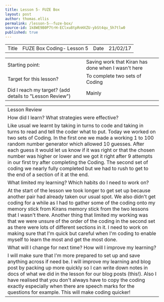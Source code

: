 ```yaml
---
title: Lesson 5- FUZE Box
layout: post
author: thomas.ellis
permalink: /lesson-5--fuze-box/
source-id: 1k8WE9B0P7trH-EClxu8tpRnHXZU-ybSt4qu_5h7tlw0
published: true
---
```

<table>
  <tr>
    <td>Title</td>
    <td>FUZE Box Coding- Lesson 5</td>
    <td>Date</td>
    <td>21/02/17</td>
  </tr>
</table>


<table>
  <tr>
    <td>Starting point:</td>
    <td>Saving work that Kiran has done when I wasn't here</td>
  </tr>
  <tr>
    <td>Target for this lesson?</td>
    <td>To complete two sets of Coding </td>
  </tr>
  <tr>
    <td>Did I reach my target? 
(add details to "Lesson Review")</td>
    <td> Mainly</td>
  </tr>
</table>


<table>
  <tr>
    <td>Lesson Review</td>
  </tr>
  <tr>
    <td>How did I learn? What strategies were effective? </td>
  </tr>
  <tr>
    <td>Like usual we learnt by taking in turns to code and taking in turns to read and tell the coder what to put. Today we worked on two sets of Coding. In the first one we made a working 1 to 100 random number generator which allowed 10 guesses. After each guess it would let us know if it was right or that the chosen number was higher or lower and we got it right after 9 attempts in our first try after completing the Coding. The second set of coding we nearly fully completed  but we had to rush to get to the end of a section of it at the end.</td>
  </tr>
  <tr>
    <td>What limited my learning? Which habits do I need to work on? </td>
  </tr>
  <tr>
    <td>At the start of the lesson we took longer to get set up because another pair had already taken our usual spot. We also didn't get coding for a while as I had to gather some of the coding onto my memory stick from Kirans memory stick from the two lessons that I wasn't there. Another thing that limited my working was that we were unsure of the order of the coding in the second set as there were lots of different sections in it. I need to work on making sure that I'm quick but careful when I'm coding to enable myself to learn the most and get the most done.</td>
  </tr>
  <tr>
    <td>What will I change for next time? How will I improve my learning?</td>
  </tr>
  <tr>
    <td>I will make sure that I'm more prepared to set up and save anything across if need be. I will improve my learning and blog post by packing up more quickly so I can write down notes in docs of what we did in the lesson for our blog posts (this!). Also I have realised that you don't  always have to copy the coding exactly especially when there are speech marks for the questions for example. This will make coding quicker!</td>
  </tr>
</table>


